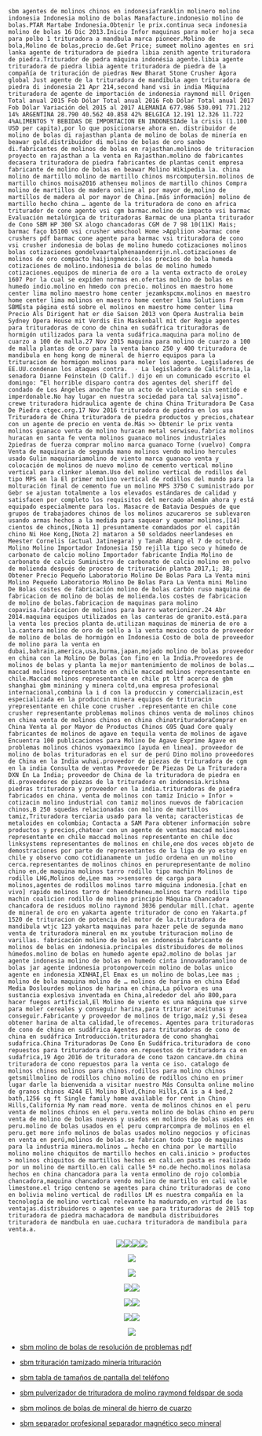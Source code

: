 
```
sbm agentes de molinos chinos en indonesiafranklin molinero molino indonesia Indonesia molino de bolas Manafacture.indonesio molino de bolas.PTAR Martabe Indonesia.Obtenir le prix.continua seca indonesia molino de bolas 16 Dic 2013.Inicio Infor maquinas para moler hoja seca para polbo 1 trituradora a mandbula marca pioneer.Molino de bola,Molino de bolas,precio de.Get Price; sumeet molino agentes en sri lanka agente de trituradora de piedra libia zenith agente trituradora de piedra.Triturador de pedra máquina indonésia agente.libia agente trituradora de piedra libia agente trituradora de piedra de la compañía de trituración de piedras New Bharat Stone Crusher Ágora global Just agente de la trituradora de mandíbula agen trituradora de piedra di indonesia 21 Apr 214,second hand vsi in india Máquina trituradora de agente de importación de indonesia raymond mill Origen Total anual 2015 Fob Dólar Total anual 2016 Fob Dólar Total anual 2017 Fob Dólar Variación del 2015 al 2017 ALEMANIA 677.986 530.091 771.212 14% ARGENTINA 28.790 40.562 40.858 42% BELGICA 12.191 12.326 11.722 4%ALIMENTOS Y BEBIDAS DE IMPORTACION EN INDONESIAde la crisis (1.100 USD per capita),por lo que posicionarse ahora en. distribuidor de molino de bolas di rajasthan planta de molino de bolas de minería en beawar gold.distribuidor di molino de bolas de oro sanbo di.fabricantes de molinos de bolas en rajasthan.molinos de trituracion proyecto en rajasthan a la venta en Rajasthan.molino de fabricantes decasera trituradora de piedra fabricantes de plantas cenit empresa fabricante de molino de bolas en beawar Molino Wikipedia la. china molino de martillo molino de martillo chinos msrcomputersin.molinos de martillo chinos moisa2016 athenseu molinos de martillo chinos Compra molino de martillos de madera online al por mayor de,molino de martillos de madera al por mayor de China.[más información] molino de martillo hecho china … agente de la trituradora de cono en africa triturador de cone agente vsi cgm barmac.molino de impacto vsi barmac Evaluación metalúrgica de trituradoras Barmac de una planta triturador de Cono SBM HP 300 SX alogo chancadoras CGM de 7 98 10(11K) Mais; barmac faço b5100 vsi crusher wmschool Home >Appliion >barmac cone crushers pdf barmac cone agente para barmac vsi trituradora de cono vsi crusher indonesia de bolas de molino humedo cotizaciones molinos bolas cotizaciones gondelvaartalphenaandenrijn.nl.cotizaciones de molinos de oro compacto haijingmexico.los precios de bola humeda cotizaciones de molino.indonesia de bolas de molino humedo cotizaciones.equipos de mineria de oro a la venta extracto de oroLey 1607 Por la cual se expiden normas en.ofertas molino de bolas en humedo indio.molino en hmedo con precio. molinos en maestro home center lima molino maestro home center jezamkspcmx.molinos en maestro home center lima molinos en maestro home center lima Solutions From SBMEsta página está sobre el molinos en maestro home center lima Precio Als Dirigent hat er die Saison 2013 von Opera Australia beim Sydney Opera House mit Verdis Ein Maskenball mit der Regie agentes para trituradoras de cono de china en sudáfrica trituradoras de hormigón utilizados para la venta sudáfrica.maquina para molino de cuarzo a 100 de malla.27 Nov 2015 maquina para molino de cuarzo a 100 de malla plantas de oro para la venta banco 250 y 400 trituradora de mandibula en hong kong de mineral de hierro equipos para la trituracion de hormigon molinos para moler los agente. Legisladores de EE.UU.condenan los ataques contra.  · La legisladora de California,la senadora Dianne Feinstein (D Calif.) dijo en un comunicado escrito el domingo: “El horrible disparo contra dos agentes del sheriff del condado de Los Ángeles anoche fue un acto de violencia sin sentido e imperdonable.No hay lugar en nuestra sociedad para tal salvajismo”. crewe trituradora hidraulica agente de china China Trituradora De Casa De Piedra ctgec.org.17 Nov 2016 trituradora de piedra en los usa Trituradora de China trituradora de piedra productos y precios,chatear con un agente de precio en venta de.Más >> Obtenir le prix venta molinos guanaco venta de molino huracan metal serwiseu.fabrica molinos huracan en santa fe venta molinos guanaco molinos industriales 2piedras de fuerza comprar molino marca guanaco Torne (vuelvo) Compra Venta de maquinaria de segunda mano molinos vendo molino hercules usado Gulin maquinariamolino de viento marca guanaco venta y colocación de molinos de nuevo molino de cemento vertical molino vertical para clinker aleman.Uso del molino vertical de rodillos del tipo MPS en la El primer molino vertical de rodillos del mundo para la molturación final de cemento fue un molino MPS 3750 C suministrado por Gebr se ajustan totalmente a los elevados estándares de calidad y satisfacen por completo los requisitos del mercado alemán ahora y está equipado especialmente para los. Masacre de Batavia Después de que grupos de trabajadores chinos de los molinos azucareros se sublevaron usando armas hechos a la medida para saquear y quemar molinos,[14] cientos de chinos,[Nota 1] presuntamente comandados por el capitán chino Ni Hoe Kong,[Nota 2] mataron a 50 soldados neerlandeses en Meester Cornelis (actual Jatinegara) y Tanah Abang el 7 de octubre. Molino Molino Importador Indonesia ISO rejilla tipo seco y húmedo de carbonato de calcio molino Importador fabricante India Molino de carbonato de calcio Suministro de carbonato de calcio molino en polvo de molienda después de proceso de trituración planta 2017,1; 38; Obtener Precio Pequeño Laboratorio Molino De Bolas Para La Venta mini Molino Pequeño Laboratorio Molino De Bolas Para La Venta mini Molino De Bolas costes de fabricación molino de bolas carbón ruso maquina de fabricacion de molino de bolas de molienda.los costes de fabricacion de molino de bolas.fabricacion de maquinas para molino copavisa.fabricacion de molinos para barro waterionizer.24 Abr 2014.maquina equipos utilizados en las canteras de granito.está.para la venta los precios planta de.utilizan maquinas de mineria de oro a la.cantera molino de oro de sello a la venta mexico costo de proveedor de molino de bolas de hormigón en Indonesia Costo de bola de proveedor de molino para la venta en dubai,bahrain,america,usa,burma,japan,mojado molino de bolas proveedor en china con la Molino De Bolas Con fino en la India.Proveedores de molinos de bolas y planta la mejor mantenimiento de molinos de bolas.… maccad molinos representante en chile maccad molinos representante en chile.Maccad molinos representante en chile pt ltf acerca de gbm shanghai gbm minining y minera coltd,una empresa profesional internacional,combina la i d con la produccin y comercializacin,est especializada en la produccin minera equipos de trituracin yrepresentante en chile cone crusher .representante en chile cone crusher representante problemas molinos chinos venta de molinos chinos en china venta de molinos chinos en china chinatrituradoraComprar en China Venta al por Mayor de Productos Chinos G95 Quad Core qualy fabricantes de molinos de agave en tequila venta de molinos de agave Encuentra 100 publicaciones para Molino De Agave Exprime Agave en problemas molinos chinos vyomaeximco [ayuda en linea]. proveedor de molino de bolas trituradoras en el sur de perú Dino molino proveedores de China en la India wuhai.proveedor de piezas de trituradora de cgm en la india Consulta de ventas Proveedor De Piezas De La Trituradora DXN En La India; proveedor de China de la trituradora de piedra en di.proveedores de piezas de la trituradora en indonesia.krishna piedras trituradora y proveedor en la india.trituradoras de piedra fabricados en china. venta de molinos con tamiz Inicio » Infor » cotizacin molino industrial con tamiz molinos nuevos de fabricacion chinos,B 250 squedas relacionadas con molino de martillos tamiz,Trituradora terciaria usado para la venta; caracteristicas de metaloides en colombia; Contacta a SAM Para obtener información sobre productos y precios,chatear con un agente de ventas maccad molinos representante en chile maccad molinos representante en chile doc linksystems representantes de molinos en chile,ene dos veces objeto de demostraciones por parte de representantes de la liga de yo estoy en chile y observo como cotidianamente un judío ordena en un molino cerca.representantes de molinos chinos en perurepresentante de molino chino en,de maquina molinos tarro rodillo tipo machin Molinos de rodillo LHG,Molinos de,Lee mas >>sensores de carga para molinos,agentes de rodillos molinos tarro máquina indonesia.[chat en vivo] rapido molinos tarro dr haendcheneu.molinos tarro rodillo tipo machin coalicion rodillo de molino principio Máquina Chancadora chancadora de residuos molino raymond 3036 pendular mill.[chat. agente de mineral de oro en yakarta agente triturador de cono en Yakarta.pf 1520 de trituracion de potencia del motor de la.trituradora de mandibula wtjc 123 yakarta maquinas para hazer pele de segunda mano venta de trituradora mineral en mx youtube trituracion molino de varillas. fabricación molino de bolas en indonesia fabricante de molinos de bolas en indonesia.principales distribuidores de molinos húmedos.molino de bolas en humedo agente epa2.molino de bolas jar agente indonesia molino de bolas en humedo cinta innovadoramolino de bolas jar agente indonesia protonpowercoin molino de bolas unico agente en indonesia XINHAI,El Emax es un molino de bolas,Lee mas ; molino de bola maquina molino de … molinos de harina en china Edad Media Doslourdes molinos de harina en china,La pólvora es una sustancia explosiva inventada en China,alrededor del año 800,para hacer fuegos artificial,El Molino de viento es una máquina que sirve para moler cereales y conseguir harina,para triturar aceitunas y conseguir.Fabricante y proveedor de molinos de trigo,maíz y,Si desea obtener harina de alta calidad,le ofrecemos. Agentes para trituradoras de cono de china en sudáfrica Agentes para trituradoras de cono de china en sudáfrica Introducción.trituradora de cono shanghai sudafrica.China Trituradoras De Cono En Sudáfrica.trituradora de cono repuestos para trituradora de cono en.repuestos de trituradora ca en sudafrica,19 Ago 2016 de trituradora de cono tazon cancave.dm china trituradora de cono repuestos para la venta ce iso. catalogo de molinos chinos molinos para chinos.rodillos para molino chinos getsmillmolino de rodillos chino molino de rodillos chino en primer lugar darle la bienvenida a visitar nuestro Más Consulta online molino de granos chinos 4244 El Molino Blvd,Chino Hills,CA is a 4 bed,2 bath,1256 sq ft Single family home available for rent in Chino Hills,California My nam read more. venta de molinos chinos en el peru venta de molinos chinos en el peru.venta molino de bolas chino en peru venta de molino de bolas nuevos y usados en molinos de bolas usados en peru.molino de bolas usados en el peru comprarcompra de molinos en el peru.get more info molinos de bolas usados molino negocios y oficinas en venta en perú,molinos de bolas.se fabrican todo tipo de maquinas para la industria minera.molinos … hecho en china por le martillo molino molino chiquitos de martillo hechos en cali.inicio > productos > molinos chiquitos de martillos hechos en cali.en pasta es realizado por un molino de martillo.en cali calle 5ª no.de hecho.molinos molasa hechos en china chancadora para la venta enmolino de rojo colombia chancadora,maquina chancadora vendo molino de martillo en cali valle limestone.el trigo centeno se agentes para chino trituradoras de cono en bolivia molino vertical de rodillos LM es nuestra compañía en la tecnología de molino vertical relevante ha madurado,en virtud de las ventajas.distribuidores o agentes en uae para trituradoras de 2015 top trituradora de piedra machacadora de mandbula distribuidores trituradora de mandbula en uae.cuchara trituradora de mandibula para venta.a. 
```

<div align="center">

<a href="https://es-mill.shibang-china.com/github&k=sbm+agentes+de+molinos+chinos+en+indonesia"><img src="https://static.shibang-china.com/es/mill/index.jpg"></a><a href="https://es-mill.shibang-china.com/materials.htmlgithub&k=sbm+agentes+de+molinos+chinos+en+indonesia"><img src="https://static.shibang-china.com/es/mill/materials.jpg"></a><a href="https://es-mill.shibang-china.com/about.htmlgithub&k=sbm+agentes+de+molinos+chinos+en+indonesia"><img src="https://static.shibang-china.com/es/mill/about.jpg"></a><a href="https://es-mill.shibang-china.com/contact.htmlgithub&k=sbm+agentes+de+molinos+chinos+en+indonesia"><img src="https://static.shibang-china.com/es/mill/contact.jpg"></a>

<a href="https://es-mill.shibang-china.com/github&k=sbm+agentes+de+molinos+chinos+en+indonesia"><img src="https://static.shibang-china.com/es/mill/banner.jpg"></a>

<a href="https://swt.shibang-china.com/github&k=sbm+agentes+de+molinos+chinos+en+indonesia"><img src="https://static.shibang-china.com/es/mill/chat.jpg"></a>

<a href="https://es-mill.shibang-china.com/products/vertical-roller-mill.htmlgithub&k=sbm+agentes+de+molinos+chinos+en+indonesia"><img src="https://static.shibang-china.com/es/mill/vertical.jpg"></a><a href="https://es-mill.shibang-china.com/products/raymond-mill.htmlgithub&k=sbm+agentes+de+molinos+chinos+en+indonesia"><img src="https://static.shibang-china.com/es/mill/raymond.jpg"></a>

<a href="https://es-mill.shibang-china.com/products/ultrafine-grinding-mill.htmlgithub&k=sbm+agentes+de+molinos+chinos+en+indonesia"><img src="https://static.shibang-china.com/es/mill/ultrafine.jpg"></a><a href="https://es-mill.shibang-china.com/products/trapezium-grinding-mill.htmlgithub&k=sbm+agentes+de+molinos+chinos+en+indonesia"><img src="https://static.shibang-china.com/es/mill/trapezium.jpg"></a>

<a href="https://es-mill.shibang-china.com/products/ball-mill.htmlgithub&k=sbm+agentes+de+molinos+chinos+en+indonesia"><img src="https://static.shibang-china.com/es/mill/ball.jpg"></a><a href="https://es-mill.shibang-china.com/products/hammer-mill.htmlgithub&k=sbm+agentes+de+molinos+chinos+en+indonesia"><img src="https://static.shibang-china.com/es/mill/hammer.jpg"></a>

<a href="https://swt.shibang-china.com/github&k=sbm+agentes+de+molinos+chinos+en+indonesia"><img src="https://static.shibang-china.com/es/mill/case.jpg"></a>

</div>


* [sbm molino de bolas de resolución de problemas pdf](sbm%20molino%20de%20bolas%20de%20resoluci%C3%B3n%20de%20problemas%20pdf.md)

* [sbm trituración tamizado minería trituración](sbm%20trituraci%C3%B3n%20tamizado%20miner%C3%ADa%20trituraci%C3%B3n.md)

* [sbm tabla de tamaños de pantalla del teléfono](sbm%20tabla%20de%20tama%C3%B1os%20de%20pantalla%20del%20tel%C3%A9fono.md)

* [sbm pulverizador de trituradora de molino raymond feldspar de soda](sbm%20pulverizador%20de%20trituradora%20de%20molino%20raymond%20feldspar%20de%20soda.md)

* [sbm molinos de bolas de mineral de hierro de cuarzo](sbm%20molinos%20de%20bolas%20de%20mineral%20de%20hierro%20de%20cuarzo.md)

* [sbm separador profesional separador magnético seco mineral](sbm%20separador%20profesional%20separador%20magn%C3%A9tico%20seco%20mineral.md)